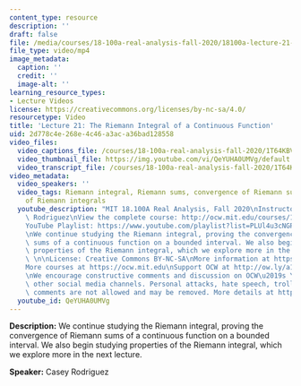 ```yaml
---
content_type: resource
description: ''
draft: false
file: /media/courses/18-100a-real-analysis-fall-2020/18100a-lecture-21-multicam_360p_16_9.mp4
file_type: video/mp4
image_metadata:
  caption: ''
  credit: ''
  image-alt: ''
learning_resource_types:
- Lecture Videos
license: https://creativecommons.org/licenses/by-nc-sa/4.0/
resourcetype: Video
title: 'Lecture 21: The Riemann Integral of a Continuous Function'
uid: 2d778c4e-268e-4c46-a3ac-a36bad128558
video_files:
  video_captions_file: /courses/18-100a-real-analysis-fall-2020/1T64KBVHQWygm5QR94v-05Vp5_t4_T87u_transcript.webvtt
  video_thumbnail_file: https://img.youtube.com/vi/QeYUHA0UMVg/default.jpg
  video_transcript_file: /courses/18-100a-real-analysis-fall-2020/1T64KBVHQWygm5QR94v-05Vp5_t4_T87u_transcript.pdf
video_metadata:
  video_speakers: ''
  video_tags: Riemann integral, Riemann sums, convergence of Riemann sums, properties
    of Riemann integrals
  youtube_description: "MIT 18.100A Real Analysis, Fall 2020\nInstructor: Dr. Casey\
    \ Rodriguez\nView the complete course: http://ocw.mit.edu/courses/18-100a-real-analysis-fall-2020/\n\
    YouTube Playlist: https://www.youtube.com/playlist?list=PLUl4u3cNGP61O7HkcF7UImpM0cR_L2gSw\n\
    \nWe continue studying the Riemann integral, proving the convergence of Riemann\
    \ sums of a continuous function on a bounded interval. We also begin studying\
    \ properties of the Riemann integral, which we explore more in the next lecture.\
    \ \n\nLicense: Creative Commons BY-NC-SA\nMore information at https://ocw.mit.edu/terms\n\
    More courses at https://ocw.mit.edu\nSupport OCW at http://ow.ly/a1If50zVRlQ\n\
    \nWe encourage constructive comments and discussion on OCW\u2019s YouTube and\
    \ other social media channels. Personal attacks, hate speech, trolling, and inappropriate\
    \ comments are not allowed and may be removed. More details at https://ocw.mit.edu/comments."
  youtube_id: QeYUHA0UMVg
---
```

**Description:** We continue studying the Riemann integral, proving the convergence of Riemann sums of a continuous function on a bounded interval. We also begin studying properties of the Riemann integral, which we explore more in the next lecture.

**Speaker:** Casey Rodriguez